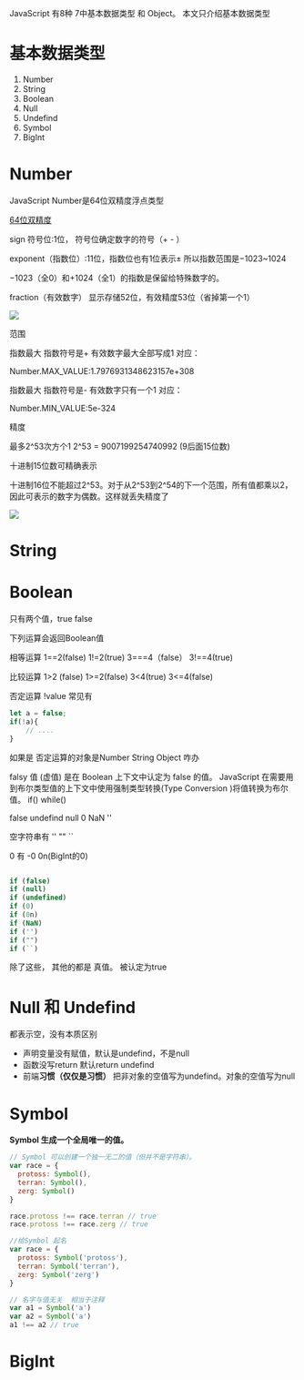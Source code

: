 
JavaScript 有8种 7中基本数据类型  和 Object。
本文只介绍基本数据类型

# 基本数据类型

1. Number
2. String
3. Boolean
4. Null
5. Undefind
6. Symbol
7. BigInt



# Number 
JavaScript Number是64位双精度浮点类型


[64位双精度](https://en.wikipedia.org/wiki/Double-precision_floating-point_format)

sign 符号位:1位，  符号位确定数字的符号（+ - ）

exponent（指数位）:11位，指数位也有1位表示±  所以指数范围是−1023~1024

−1023（全0）和+1024（全1）的指数是保留给特殊数字的。

fraction（有效数字） 显示存储52位，有效精度53位（省掉第一个1）



![](https://p9-juejin.byteimg.com/tos-cn-i-k3u1fbpfcp/ba085e61b315498682d6e4ab145c95b9~tplv-k3u1fbpfcp-watermark.image)

范围  

指数最大 指数符号是+  有效数字最大全部写成1 对应：

Number.MAX_VALUE:1.7976931348623157e+308


指数最大 指数符号是- 有效数字只有一个1 对应：

Number.MIN_VALUE:5e-324

精度

最多2^53次方个1 
2^53 = 9007199254740992   (9后面15位数) 

十进制15位数可精确表示

十进制16位不能超过2^53。对于从2^53到2^54的下一个范围，所有值都乘以2，因此可表示的数字为偶数。这样就丢失精度了

![](https://p9-juejin.byteimg.com/tos-cn-i-k3u1fbpfcp/b03736c9e631448db0609d19c0c6ed7a~tplv-k3u1fbpfcp-watermark.image)


# String


# Boolean

只有两个值，true false

下列运算会返回Boolean值

相等运算
1==2(false)  1!=2(true)  3===4（false）  3!==4(true)

比较运算 
1>2 (false)  1>=2(false) 3<4(true)  3<=4(false)

否定运算
!value 
常见有

```javascript
let a = false;
if(!a){
    // ....
}

```
如果是 否定运算的对象是Number String Object 咋办

falsy 值 (虚值) 是在 Boolean 上下文中认定为 false 的值。
JavaScript 在需要用到布尔类型值的上下文中使用强制类型转换(Type Conversion )将值转换为布尔值。 if() while()


false undefind null 0 NaN ''  

空字符串有 '' ""  ``

0 有 -0  0n(BigInt的0)

```javascript

if (false)
if (null)
if (undefined)
if (0)
if (0n)
if (NaN)
if ('')
if ("")
if (``)
```

除了这些， 其他的都是 真值。 被认定为true


# Null 和  Undefind

都表示空，没有本质区别

* 声明变量没有赋值，默认是undefind，不是null
* 函数没写return 默认return undefind 
* 前端**习惯（仅仅是习惯）** 把非对象的空值写为undefind。对象的空值写为null


# Symbol

**Symbol 生成一个全局唯一的值。**


```javascript
// Symbol 可以创建一个独一无二的值（但并不是字符串）。
var race = {
  protoss: Symbol(),
  terran: Symbol(),
  zerg: Symbol()
}

race.protoss !== race.terran // true
race.protoss !== race.zerg // true

//给Symbol 起名  
var race = {
  protoss: Symbol('protoss'),
  terran: Symbol('terran'),
  zerg: Symbol('zerg')
}

// 名字与值无关  相当于注释
var a1 = Symbol('a')
var a2 = Symbol('a')
a1 !== a2 // true
```

# BigInt









